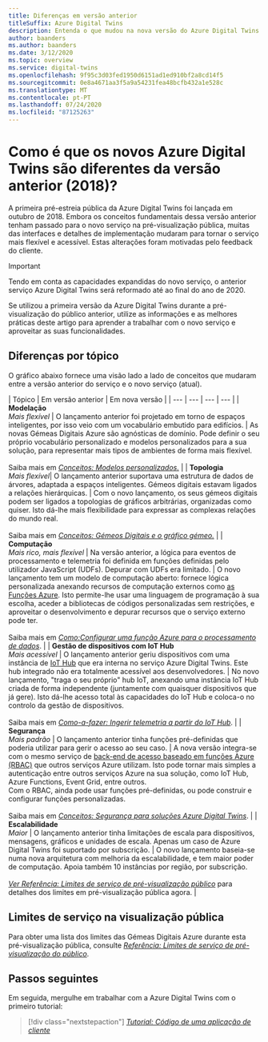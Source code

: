 ```yaml
---
title: Diferenças em versão anterior
titleSuffix: Azure Digital Twins
description: Entenda o que mudou na nova versão do Azure Digital Twins
author: baanders
ms.author: baanders
ms.date: 3/12/2020
ms.topic: overview
ms.service: digital-twins
ms.openlocfilehash: 9f95c3d03fed1950d6151ad1ed910bf2a8cd14f5
ms.sourcegitcommit: 0e8a4671aa3f5a9a54231fea48bcfb432a1e528c
ms.translationtype: MT
ms.contentlocale: pt-PT
ms.lasthandoff: 07/24/2020
ms.locfileid: "87125263"
---
```

# <a name="how-is-the-new-azure-digital-twins-different-from-the-previous-version-2018"></a>Como é que os novos Azure Digital Twins são diferentes da versão anterior (2018)?

A primeira pré-estreia pública da Azure Digital Twins foi lançada em outubro de 2018. Embora os conceitos fundamentais dessa versão anterior tenham passado para o novo serviço na pré-visualização pública, muitas das interfaces e detalhes de implementação mudaram para tornar o serviço mais flexível e acessível. Estas alterações foram motivadas pelo feedback do cliente.

> [!IMPORTANT]
> Tendo em conta as capacidades expandidas do novo serviço, o anterior serviço Azure Digital Twins será reformado até ao final do ano de 2020.

Se utilizou a primeira versão da Azure Digital Twins durante a pré-visualização do público anterior, utilize as informações e as melhores práticas deste artigo para aprender a trabalhar com o novo serviço e aproveitar as suas funcionalidades.

## <a name="differences-by-topic"></a>Diferenças por tópico

O gráfico abaixo fornece uma visão lado a lado de conceitos que mudaram entre a versão anterior do serviço e o novo serviço (atual).

| Tópico | Em versão anterior | Em nova versão |
| --- | --- | --- | --- |
| **Modelação**<br>*Mais flexível* | O lançamento anterior foi projetado em torno de espaços inteligentes, por isso veio com um vocabulário embutido para edifícios. | As novas Gémeas Digitais Azure são agnósticas de domínio. Pode definir o seu próprio vocabulário personalizado e modelos personalizados para a sua solução, para representar mais tipos de ambientes de forma mais flexível.<br><br>Saiba mais em [*Conceitos: Modelos personalizados.*](concepts-models.md) |
| **Topologia**<br>*Mais flexível*| O lançamento anterior suportava uma estrutura de dados de árvores, adaptada a espaços inteligentes. Gémeos digitais estavam ligados a relações hierárquicas. | Com o novo lançamento, os seus gémeos digitais podem ser ligados a topologias de gráficos arbitrárias, organizadas como quiser. Isto dá-lhe mais flexibilidade para expressar as complexas relações do mundo real.<br><br>Saiba mais em [*Conceitos: Gémeos Digitais e o gráfico gémeo.*](concepts-twins-graph.md) |
| **Computação**<br>*Mais rico, mais flexível* | Na versão anterior, a lógica para eventos de processamento e telemetria foi definida em funções definidas pelo utilizador JavaScript (UDFs). Depurar com UDFs era limitado. | O novo lançamento tem um modelo de computação aberto: fornece lógica personalizada anexando recursos de computação externos como [as Funções Azure](../azure-functions/functions-overview.md). Isto permite-lhe usar uma linguagem de programação à sua escolha, aceder a bibliotecas de códigos personalizadas sem restrições, e aproveitar o desenvolvimento e depurar recursos que o serviço externo pode ter.<br><br>Saiba mais em [*Como:Configurar uma função Azure para o processamento de dados*](how-to-create-azure-function.md). |
| **Gestão de dispositivos com IoT Hub**<br>*Mais acessível* | O lançamento anterior geriu dispositivos com uma instância de [IoT Hub](../iot-hub/about-iot-hub.md) que era interna no serviço Azure Digital Twins. Este hub integrado não era totalmente acessível aos desenvolvedores. | No novo lançamento, "traga o seu próprio" hub IoT, anexando uma instância IoT Hub criada de forma independente (juntamente com quaisquer dispositivos que já gere). Isto dá-lhe acesso total às capacidades do IoT Hub e coloca-o no controlo da gestão de dispositivos.<br><br>Saiba mais em [*Como-a-fazer: Ingerir telemetria a partir do IoT Hub*](how-to-ingest-iot-hub-data.md). |
| **Segurança**<br>*Mais padrão* | O lançamento anterior tinha funções pré-definidas que poderia utilizar para gerir o acesso ao seu caso. | A nova versão integra-se com o mesmo serviço de [back-end de acesso baseado em funções Azure (RBAC)](../role-based-access-control/overview.md) que outros serviços Azure utilizam. Isto pode tornar mais simples a autenticação entre outros serviços Azure na sua solução, como IoT Hub, Azure Functions, Event Grid, entre outros.<br>Com o RBAC, ainda pode usar funções pré-definidas, ou pode construir e configurar funções personalizadas.<br><br>Saiba mais em [*Conceitos: Segurança para soluções Azure Digital Twins*](concepts-security.md). |
| **Escalabilidade**<br>*Maior* | O lançamento anterior tinha limitações de escala para dispositivos, mensagens, gráficos e unidades de escala. Apenas um caso de Azure Digital Twins foi suportado por subscrição.  | O novo lançamento baseia-se numa nova arquitetura com melhoria da escalabilidade, e tem maior poder de computação. Apoia também 10 instâncias por região, por subscrição.<br><br>[*Ver Referência: Limites de serviço de pré-visualização público*](reference-service-limits.md) para detalhes dos limites em pré-visualização pública agora. |

## <a name="service-limits-in-public-preview"></a>Limites de serviço na visualização pública

Para obter uma lista dos limites das Gémeas Digitais Azure durante esta pré-visualização pública, consulte [*Referência: Limites de serviço de pré-visualização do público*](reference-service-limits.md).

## <a name="next-steps"></a>Passos seguintes

Em seguida, mergulhe em trabalhar com a Azure Digital Twins com o primeiro tutorial:

> [!div class="nextstepaction"]
> [*Tutorial: Código de uma aplicação de cliente*](tutorial-code.md)
